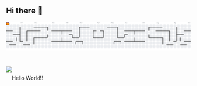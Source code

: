 ## Hi there 👋

<picture>
  <source media="(prefers-color-scheme: dark)" srcset="https://raw.githubusercontent.com/gitbiruk2010/gitbiruk2010/output/pacman-contribution-graph-dark.svg">
  <source media="(prefers-color-scheme: light)" srcset="https://raw.githubusercontent.com/gitbiruk2010/gitbiruk2010/output/pacman-contribution-graph.svg">
  <img alt="pacman contribution graph" src="https://raw.githubusercontent.com/gitbiruk2010/gitbiruk2010/output/pacman-contribution-graph.svg">
</picture>

###

<br clear="both">

<img align="left" height="199" src="https://i.imgflip.com/65efzo.gif"  />

###

<p align="left">Hello World!!</p>

###
